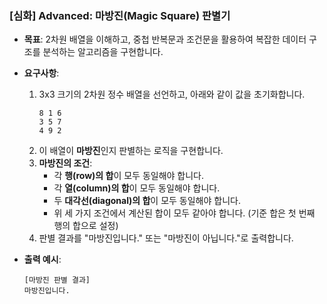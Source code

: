 
### **[심화] Advanced: 마방진(Magic Square) 판별기**

-   **목표**: 2차원 배열을 이해하고, 중첩 반복문과 조건문을 활용하여 복잡한 데이터 구조를 분석하는 알고리즘을 구현합니다.
-   **요구사항**:
    1.  3x3 크기의 2차원 정수 배열을 선언하고, 아래와 같이 값을 초기화합니다.
        ```
        8 1 6
        3 5 7
        4 9 2
        ```
    2.  이 배열이 **마방진**인지 판별하는 로직을 구현합니다.
    3.  **마방진의 조건**:
        -   각 **행(row)의 합**이 모두 동일해야 합니다.
        -   각 **열(column)의 합**이 모두 동일해야 합니다.
        -   두 **대각선(diagonal)의 합**이 모두 동일해야 합니다.
        -   위 세 가지 조건에서 계산된 합이 모두 같아야 합니다. (기준 합은 첫 번째 행의 합으로 설정)
    4.  판별 결과를 "마방진입니다." 또는 "마방진이 아닙니다."로 출력합니다.

-   **출력 예시**:
    ```
    [마방진 판별 결과]
    마방진입니다.
    ```